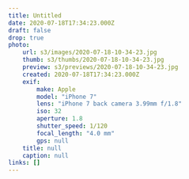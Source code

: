 ```yaml
---
title: Untitled
date: 2020-07-18T17:34:23.000Z
draft: false
drop: true
photo:
    url: s3/images/2020-07-18-10-34-23.jpg
    thumb: s3/thumbs/2020-07-18-10-34-23.jpg
    preview: s3/previews/2020-07-18-10-34-23.jpg
    created: 2020-07-18T17:34:23.000Z
    exif:
        make: Apple
        model: "iPhone 7"
        lens: "iPhone 7 back camera 3.99mm f/1.8"
        iso: 32
        aperture: 1.8
        shutter_speed: 1/120
        focal_length: "4.0 mm"
        gps: null
    title: null
    caption: null
links: []
---
```

